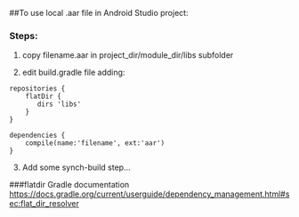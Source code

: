 ##To use local .aar file in Android Studio project: 

### Steps:

1) copy filename.aar in project_dir/module_dir/libs subfolder

2) edit build.gradle file adding:
```
repositories {
    flatDir {
       dirs 'libs'
    }
}

dependencies {
    compile(name:'filename', ext:'aar')
}
```
3) Add some synch-build step... 

###flatdir Gradle documentation
https://docs.gradle.org/current/userguide/dependency_management.html#sec:flat_dir_resolver
